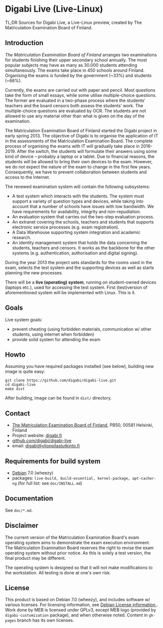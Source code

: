 Digabi Live (Live-Linux)
================================
TL;DR Sources for Digabi Live, a Live-Linux preview, created by The Matriculation Examination Board of Finland.


## Introduction
*The Matriculation Examination Board of Finland* arranges two examinations for students finishing their upper secondary school annually. The most popular subjects may have as many as 30.000 students attending simultaneously. The exams take place in 450 schools around Finland. Organising the exams is funded by the government (~33%) and students (~66%).

Currently, the exams are carried out with paper and pencil. Most questions take the form of small essays, while some utilise multiple-choice questions. The former are evaluated in a two-phase process where the students’ teachers and the board censors both assess the students’ work. The multiple-choice questions are evaluated by OCR. The students are not allowed to use any material other than what is given on the day of the examination.

The Matriculation Examination Board of Finland started the Digabi project in early spring 2013. The objective of Digabi is to organise the application of IT in the assessments of the Matriculation Examination Board. The complete process of organising the exams with IT will gradually take place in 2016-2019. After the switch, the students will formulate their answers using some kind of device – probably a laptop or a tablet. Due to financial reasons, the students will be allowed to bring their own devices to the exam. However, we do not expect the nature of the exam to change in the first few years. Consequently, we have to prevent collaboration between students and access to the Internet.

The renewed examination system will contain the following subsystems:
 - A test system which interacts with the students. The system must support a variety of question types and devices, while taking into account that a number of schools have issues with low bandwidth. We have requirements for availability, integrity and non-repudiation.
 - An evaluation system that carries out the two-step evaluation process.
 - An extranet covering the schools, teachers and students that supports electronic service processes (e.g. exam registration).
 - A Data Warehouse supporting system integration and academic research.
 - An identity management system that holds the data concerning the students, teachers and censors. It works as the backbone for the other systems (e.g. authentication, authorisation and digital signing).

During the year 2013 the project sets standards for the rooms used in the exam, selects the test system and the supporting devices as well as starts planning the new processes.

There will be a **live (operating) system**, running on student-owned devices (laptops etc.), used for accessing the test system. First (test)version of aforementioned system will be implemented with Linux. This is it.


## Goals
Live system goals:

 * prevent cheating (using forbidden materials, communication w/ other students, using internet when forbidden)
 * provide solid system for attending the exam


## Howto
Assuming you have required packages installed (see below), building new image is quite easy:

    git clone https://github.com/digabi/digabi-live.git
    cd digabi-live
    make dist

After building, image can be found in `dist/` directory.


## Contact
 * [The Matriculation Examination Board of Finland](http://www.ylioppilastutkinto.fi/), PB50, 00581 Helsinki, Finland
 * Project website: [digabi.fi](http://digabi.fi/)
 * [github.com/digabi/digabi-live](https://github.com/digabi/digabi-live)
 * email: [digabi@ylioppilastutkinto.fi](mailto:digabi@ylioppilastutkinto.fi)


## Requirements for build system
 * [Debian](http://www.debian.org/) 7.0 (wheezy)
 * packages: `live-build, build-essential, kernel-package, apt-cacher-ng` (for full list: see `doc/INSTALL.md`)


## Documentation
See `doc/*.md`.


## Disclaimer
The current version of the Matriculation Examination Board's exam operating system aims to demonstrate the exam execution environment. The Matriculation Examination Board reserves the right to revise the exam operating system without prior notice.  As this is solely a test version, the final product may be different.

The operating system is designed so that it will not make modifications to the workstation. All testing is done at one's own risk.


## License
This product is based on Debian 7.0 (wheezy), and includes software w/ various licenses. For licensing information, see [Debian License information ](http://www.debian.org/legal/licenses/). Work done by MEB is licensed under GPLv3, except MEB logo (provided by `digabi-customization` package), and when otherwise noted. Content in `gh-pages` branch has its own licenses.
